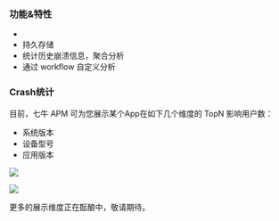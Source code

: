 ### 功能&特性

* 
* 持久存储
* 统计历史崩溃信息，聚合分析
* 通过 workflow 自定义分析

### Crash统计

目前，七牛 APM 可为您展示某个App在如下几个维度的 TopN 影响用户数：

* 系统版本
* 设备型号
* 应用版本

![](../_media/crash-analysis-grafana.jpg)

![](../_media/dem-portal-crash.gif)

更多的展示维度正在酝酿中，敬请期待。